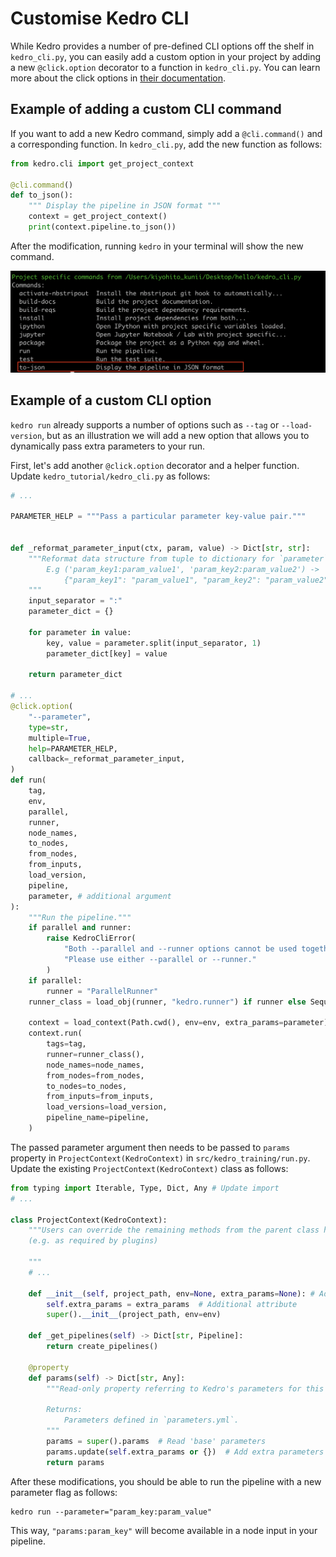 # Customise Kedro CLI

While Kedro provides a number of pre-defined CLI options off the shelf in `kedro_cli.py`,
you can easily add a custom option in your project by adding a new `@click.option` decorator to a function in `kedro_cli.py`. You can learn more about the click options in [their documentation](https://click.palletsprojects.com/en/7.x/options/).

## Example of adding a custom CLI command

If you want to add a new Kedro command, simply add a `@cli.command()` and a corresponding function. In `kedro_cli.py`, add the new function as follows:

```python
from kedro.cli import get_project_context

@cli.command()
def to_json():
    """ Display the pipeline in JSON format """
    context = get_project_context()
    print(context.pipeline.to_json())
```

After the modification, running `kedro` in your terminal will show the new command.

![](../img/custom_command.png)


## Example of a custom CLI option

`kedro run` already supports a number of options such as `--tag` or `--load-version`, but as an illustration we will add a new option that allows you to dynamically pass extra parameters to your run.

First, let's add another `@click.option` decorator and a helper function. Update `kedro_tutorial/kedro_cli.py` as follows:

```python
# ...

PARAMETER_HELP = """Pass a particular parameter key-value pair."""


def _reformat_parameter_input(ctx, param, value) -> Dict[str, str]:
    """Reformat data structure from tuple to dictionary for `parameter`.
        E.g ('param_key1:param_value1', 'param_key2:param_value2') ->
            {"param_key1": "param_value1", "param_key2": "param_value2"}.
    """
    input_separator = ":"
    parameter_dict = {}

    for parameter in value:
        key, value = parameter.split(input_separator, 1)
        parameter_dict[key] = value

    return parameter_dict

# ...
@click.option(
    "--parameter",
    type=str,
    multiple=True,
    help=PARAMETER_HELP,
    callback=_reformat_parameter_input,
)
def run(
    tag,
    env,
    parallel,
    runner,
    node_names,
    to_nodes,
    from_nodes,
    from_inputs,
    load_version,
    pipeline,
    parameter, # additional argument
):
    """Run the pipeline."""
    if parallel and runner:
        raise KedroCliError(
            "Both --parallel and --runner options cannot be used together. "
            "Please use either --parallel or --runner."
        )
    if parallel:
        runner = "ParallelRunner"
    runner_class = load_obj(runner, "kedro.runner") if runner else SequentialRunner

    context = load_context(Path.cwd(), env=env, extra_params=parameter) # Update
    context.run(
        tags=tag,
        runner=runner_class(),
        node_names=node_names,
        from_nodes=from_nodes,
        to_nodes=to_nodes,
        from_inputs=from_inputs,
        load_versions=load_version,
        pipeline_name=pipeline,
    )
```

The passed parameter argument then needs to be passed to `params` property in `ProjectContext(KedroContext)` in `src/kedro_training/run.py`. Update the existing `ProjectContext(KedroContext)` class as follows:

```python
from typing import Iterable, Type, Dict, Any # Update import
# ...

class ProjectContext(KedroContext):
    """Users can override the remaining methods from the parent class here, or create new ones
    (e.g. as required by plugins)

    """
    # ...

    def __init__(self, project_path, env=None, extra_params=None): # Add extra_params argument
        self.extra_params = extra_params  # Additional attribute
        super().__init__(project_path, env=env)

    def _get_pipelines(self) -> Dict[str, Pipeline]:
        return create_pipelines()

    @property
    def params(self) -> Dict[str, Any]:
        """Read-only property referring to Kedro's parameters for this context.

        Returns:
            Parameters defined in `parameters.yml`.
        """
        params = super().params  # Read 'base' parameters
        params.update(self.extra_params or {})  # Add extra parameters from CLI
        return params
```
After these modifications, you should be able to run the pipeline with a new parameter flag as follows:
```shell
kedro run --parameter="param_key:param_value"
```
This way, `"params:param_key"` will become available in a node input in your pipeline.

